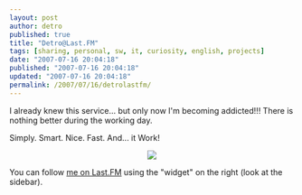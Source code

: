 ```yaml
---
layout: post
author: detro
published: true
title: "Detro@Last.FM"
tags: [sharing, personal, sw, it, curiosity, english, projects]
date: "2007-07-16 20:04:18"
published: "2007-07-16 20:04:18"
updated: "2007-07-16 20:04:18"
permalink: /2007/07/16/detrolastfm/
---
```


I already knew this service... but only now I'm becoming addicted!!! There is nothing better during the working day.

Simply. Smart. Nice. Fast. And... it Work!
<div align="center">
<a href="http://www.last.fm/user/detro/?chartstyle=iPodWhite"><img src="http://imagegen.last.fm/iPodWhite/recenttracks/10/detro.gif" border="0" /></a>
</div>

You can follow <a href="http://www.last.fm/user/detro/">me on Last.FM</a> using the "widget" on the right (look at the sidebar).
